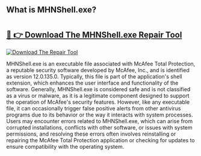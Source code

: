 ## What is MHNShell.exe? 

# <h2><a href="https://exedetect.com/download.php?MHNShell.exe">🔗 👉 Download The MHNShell.exe Repair Tool</a></h2>

[![Download The Repair Tool](https://exedetect.com/download-button.jpg)](https://exedetect.com/download.php?MHNShell.exe)

MHNShell.exe is an executable file associated with McAfee Total Protection, a reputable security software developed by McAfee, Inc., and is identified as version 12.0.135.0. Typically, this file is part of the application's shell extension, which enhances the user interface and functionality of the software. Generally, MHNShell.exe is considered safe and is not classified as a virus or malware, as it is a legitimate component designed to support the operation of McAfee's security features. However, like any executable file, it can occasionally trigger false positive alerts from other antivirus programs due to its behavior or the way it interacts with system processes. Users may encounter errors related to MHNShell.exe, which can arise from corrupted installations, conflicts with other software, or issues with system permissions, and resolving these errors often involves reinstalling or repairing the McAfee Total Protection application or checking for updates to ensure compatibility with the operating system.